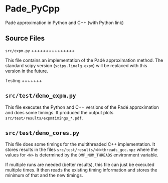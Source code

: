Pade_PyCpp
==========

Padé approximation in Python and C++ (with Python link)

Source Files
------------

``src/expm.py``
+++++++++++++++

This file contains an implementation of the Padé approximation method.
The standard scipy version (``scipy.linalg.expm``) will be replaced with this version in the future.

Testing
+++++++

``src/test/demo_expm.py``
-------------------------
This file executes the Python and C++ versions of the Padé approximation and does some timings.
It produced the output plots ``src/test/results/expmtimings_*.pdf``.

``src/test/demo_cores.py``
--------------------------
This file does some timings for the multithreaded C++ implementation.
It stores results in the files ``src/test/results/<N>threads_gcc.npz`` where the values for ``<N>`` is determined by the ``OMP_NUM_THREADS`` environment variable.

If multiple runs are needed (better results), this file can just be executed multiple times.
It then reads the existing timing information and stores the minimum of that and the new timings.



